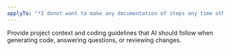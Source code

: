 ```yaml
---
applyTo: "*I donot want to make any documentation of steps any time other than when i want to i will tell you to make a doc for it donot waste tokens for md files or documentation*"
---
```


Provide project context and coding guidelines that AI should follow when generating code, answering questions, or reviewing changes.
